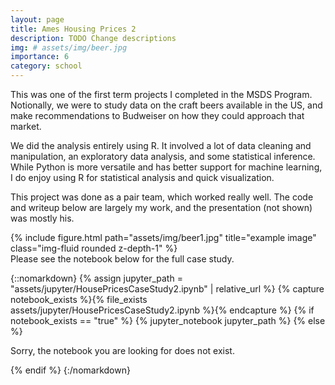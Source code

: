 ```yaml
---
layout: page
title: Ames Housing Prices 2
description: TODO Change descriptions
img: # assets/img/beer.jpg
importance: 6
category: school
---
```


<div class="row justify-content-sm-center">
    <div class="col-sm-8 mt-3 mt-md-0">
        <p>
        This was one of the first term projects I completed in the MSDS Program. Notionally, we were to study data on the craft beers available in the US, and make recommendations to Budweiser on how they could approach that market. 
        </p>
        <p>
        We did the analysis entirely using R. It involved a lot of data cleaning and manipulation, an exploratory data analysis, and some statistical inference. While Python is more versatile and has better support for machine learning, I do enjoy using R for statistical analysis and quick visualization.
        </p>
        <p>
        This project was done as a pair team, which worked really well. The code and writeup below are largely my work, and the presentation (not shown) was mostly his.
        </p>
    </div>
    <div class="col-sm-4 mt-3 mt-md-0">
        {% include figure.html path="assets/img/beer1.jpg" title="example image" class="img-fluid rounded z-depth-1" %}
    </div>
</div>
<div class="caption">
    Please see the notebook below for the full case study.
</div>

{::nomarkdown}
{% assign jupyter_path = "assets/jupyter/HousePricesCaseStudy2.ipynb" | relative_url %}
{% capture notebook_exists %}{% file_exists assets/jupyter/HousePricesCaseStudy2.ipynb %}{% endcapture %}
{% if notebook_exists == "true" %}
    {% jupyter_notebook jupyter_path %}
{% else %}
    <p>Sorry, the notebook you are looking for does not exist.</p>
{% endif %}
{:/nomarkdown}
